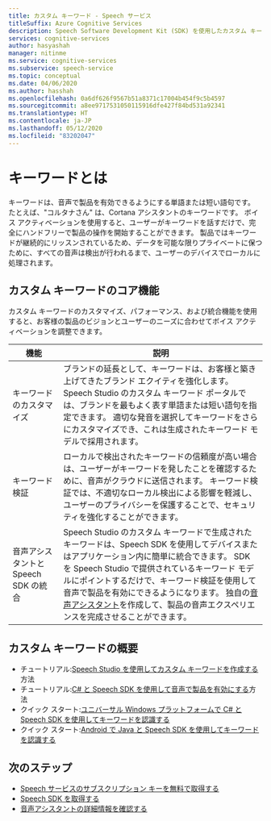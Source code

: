```yaml
---
title: カスタム キーワード - Speech サービス
titleSuffix: Azure Cognitive Services
description: Speech Software Development Kit (SDK) を使用したカスタム キーワードの特徴、機能、制限の概要。
services: cognitive-services
author: hasyashah
manager: nitinme
ms.service: cognitive-services
ms.subservice: speech-service
ms.topic: conceptual
ms.date: 04/06/2020
ms.author: hasshah
ms.openlocfilehash: 0a6df626f9567b51a8371c17004b454f9c5b4597
ms.sourcegitcommit: a8ee9717531050115916dfe427f84bd531a92341
ms.translationtype: HT
ms.contentlocale: ja-JP
ms.lasthandoff: 05/12/2020
ms.locfileid: "83202047"
---
```

# <a name="what-is-a-keyword"></a>キーワードとは

キーワードは、音声で製品を有効できるようにする単語または短い語句です。 たとえば、"コルタナさん" は、Cortana アシスタントのキーワードです。 ボイス アクティベーションを使用すると、ユーザーがキーワードを話すだけで、完全にハンドフリーで製品の操作を開始することができます。 製品ではキーワードが継続的にリッスンされているため、データを可能な限りプライベートに保つために、すべての音声は検出が行われるまで、ユーザーのデバイスでローカルに処理されます。

## <a name="core-features-of-custom-keyword"></a>カスタム キーワードのコア機能

カスタム キーワードのカスタマイズ、パフォーマンス、および統合機能を使用すると、お客様の製品のビジョンとユーザーのニーズに合わせてボイス アクティベーションを調整できます。

| 機能 | 説明 |
|----------|----------|
| キーワードのカスタマイズ | ブランドの延長として、キーワードは、お客様と築き上げてきたブランド エクイティを強化します。 Speech Studio のカスタム キーワード ポータルでは、ブランドを最もよく表す単語または短い語句を指定できます。 適切な発音を選択してキーワードをさらにカスタマイズでき、これは生成されたキーワード モデルで採用されます。
| キーワード検証 | ローカルで検出されたキーワードの信頼度が高い場合は、ユーザーがキーワードを発したことを確認するために、音声がクラウドに送信されます。 キーワード検証では、不適切なローカル検出による影響を軽減し、ユーザーのプライバシーを保護することで、セキュリティを強化することができます。
| 音声アシスタントと Speech SDK の統合 | Speech Studio のカスタム キーワードで生成されたキーワードは、Speech SDK を使用してデバイスまたはアプリケーション内に簡単に統合できます。 SDK を Speech Studio で提供されているキーワード モデルにポイントするだけで、キーワード検証を使用して音声で製品を有効にできるようになります。 独自の[音声アシスタント](voice-assistants.md)を作成して、製品の音声エクスペリエンスを完成させることができます。

## <a name="get-started-with-custom-keywords"></a>カスタム キーワードの概要

* チュートリアル:[Speech Studio を使用してカスタム キーワードを作成する](https://docs.microsoft.com/azure/cognitive-services/speech-service/speech-devices-sdk-create-kws)方法
* チュートリアル:[C# と Speech SDK を使用して音声で製品を有効にする](tutorial-voice-enable-your-bot-speech-sdk.md)方法
* クイック スタート:[ユニバーサル Windows プラットフォームで C# と Speech SDK を使用してキーワードを認識する](https://github.com/Azure-Samples/cognitive-services-speech-sdk/tree/master/quickstart/csharp/uwp/keyword-recognizer)
* クイック スタート:[Android で Java と Speech SDK を使用してキーワードを認識する](https://github.com/Azure-Samples/cognitive-services-speech-sdk/tree/master/quickstart/java/android/keyword-recognizer)

## <a name="next-steps"></a>次のステップ

* [Speech サービスのサブスクリプション キーを無料で取得する](get-started.md)
* [Speech SDK を取得する](speech-sdk.md)
* [音声アシスタントの詳細情報を確認する](voice-assistants.md)
